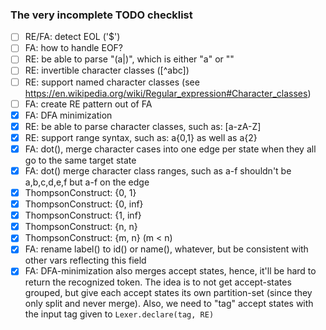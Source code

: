 ### The very incomplete TODO checklist

- [ ] RE/FA: detect EOL ('$')
- [ ] FA: how to handle EOF?
- [ ] RE: be able to parse "(a|)", which is either "a" or ""
- [ ] RE: invertible character classes ([^abc])
- [ ] RE: support named character classes (see https://en.wikipedia.org/wiki/Regular_expression#Character_classes)
- [ ] FA: create RE pattern out of FA
- [x] FA: DFA minimization
- [x] RE: be able to parse character classes, such as: [a-zA-Z]
- [x] RE: support range syntax, such as: a{0,1} as well as a{2}
- [x] FA: dot(), merge character cases into one edge per state when they all go to the same target state
- [x] FA: dot() merge character class ranges, such as a-f shouldn't be a,b,c,d,e,f but a-f on the edge
- [x] ThompsonConstruct: {0, 1}
- [x] ThompsonConstruct: {0, inf}
- [x] ThompsonConstruct: {1, inf}
- [x] ThompsonConstruct: {n, n}
- [x] ThompsonConstruct: {m, n} (m < n)
- [x] FA: rename label() to id() or name(), whatever, but be consistent with other vars reflecting this field
- [x] FA: DFA-minimization also merges accept states, hence, it'll be hard to return the recognized
      token. The idea is to not get accept-states grouped, but give each accept states its own
      partition-set (since they only split and never merge).
      Also, we need to "tag" accept states with the input tag given to `Lexer.declare(tag, RE)`
